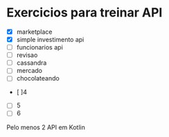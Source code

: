 # Exercicios para treinar API

- [X] marketplace
- [X] simple investimento api
- [ ] funcionarios api
- [ ] revisao
- [ ] cassandra
- [ ] mercado
- [ ] chocolateando
- [ ]4
- [ ] 5
- [ ] 6

Pelo menos 2 API em Kotlin
